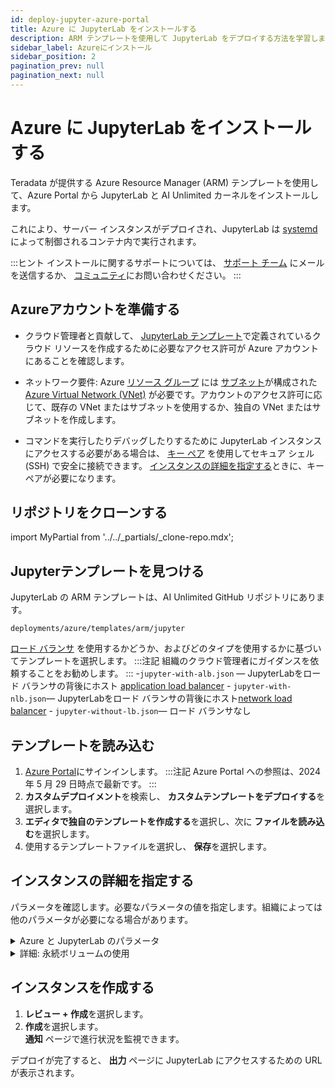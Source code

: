 ```yaml
---
id: deploy-jupyter-azure-portal
title: Azure に JupyterLab をインストールする
description: ARM テンプレートを使用して JupyterLab をデプロイする方法を学習します。
sidebar_label: Azureにインストール
sidebar_position: 2
pagination_prev: null
pagination_next: null
---
```


# Azure に JupyterLab をインストールする

Teradata が提供する  Azure Resource Manager (ARM) テンプレートを使用して、Azure Portal から JupyterLab と AI Unlimited カーネルをインストールします。 

これにより、サーバー インスタンスがデプロイされ、JupyterLab は [systemd](../../glossary.md#systemd)によって制御されるコンテナ内で実行されます。

:::ヒント
インストールに関するサポートについては、 <a href="mailto:aiunlimited.support@Teradata.com">サポート チーム</a> にメールを送信するか、 [コミュニティ](https://support.teradata.com/community?id=community_forum&sys_id=b0aba91597c329d0e6d2bd8c1253affa)にお問い合わせください。
:::


## Azureアカウントを準備する

- クラウド管理者と貢献して、 [JupyterLab テンプレート](https://github.com/Teradata/ai-unlimited/tree/develop/deployments/azure/templates/arm/jupyter)で定義されているクラウド リソースを作成するために必要なアクセス許可が Azure アカウントにあることを確認します。

- ネットワーク要件: Azure [リソース グループ](https://learn.microsoft.com/en-us/azure/azure-resource-manager/management/manage-resource-groups-portal) には [サブネット](https://learn.microsoft.com/en-us/azure/virtual-network/virtual-network-manage-subnet?tabs=azure-portal)が構成された[Azure Virtual Network (VNet)](https://learn.microsoft.com/en-us/azure/virtual-network/quick-create-portal) が必要です。アカウントのアクセス許可に応じて、既存の VNet またはサブネットを使用するか、独自の VNet またはサブネットを作成します。 

- コマンドを実行したりデバッグしたりするために JupyterLab インスタンスにアクセスする必要がある場合は、 [キー ペア](https://learn.microsoft.com/en-us/azure/virtual-machines/linux/mac-create-ssh-keys) を使用してセキュア シェル (SSH) で安全に接続できます。 [インスタンスの詳細を指定する](#specify-instance-details)ときに、キー ペアが必要になります。


## リポジトリをクローンする

import MyPartial from '../../_partials/_clone-repo.mdx';

<MyPartial />


## Jupyterテンプレートを見つける

JupyterLab の ARM テンプレートは、AI Unlimited GitHub リポジトリにあります。

`deployments/azure/templates/arm/jupyter`

[ロード バランサ](../../glossary.md#load-balancer) を使用するかどうか、およびどのタイプを使用するかに基づいてテンプレートを選択します。
:::注記
組織のクラウド管理者にガイダンスを依頼することをお勧めします。
:::
    -`jupyter-with-alb.json` — JupyterLabをロード バランサの背後にホスト [application load balancer](../../glossary.md#application-load-balancer)
    \- `jupyter-with-nlb.json`— JupyterLabをロード バランサの背後にホスト[network load balancer](../../glossary.md#network-load-balancer)
     \- `jupyter-without-lb.json`— ロード バランサなし

## テンプレートを読み込む

1. [Azure Portal](https://portal.azure.com)にサインインします。
   :::注記
   Azure Portal への参照は、2024 年 5 月 29 日時点で最新です。
   ::: 
2. **カスタムデプロイメント**を検索し、 **カスタムテンプレートをデプロイする**を選択します。
3. **エディタで独自のテンプレートを作成する**を選択し、次に **ファイルを読み込む**を選択します。
4. 使用するテンプレートファイルを選択し、 **保存**を選択します。  


## インスタンスの詳細を指定する

パラメータを確認します。必要なパラメータの値を指定します。組織によっては他のパラメータが必要になる場合があります。

<details>

<summary>Azure と JupyterLab のパラメータ</summary>

| パラメータ | 説明 | 注記 
|---------|-------------|-----------|
| Subscription | AI Unlimited のデプロイに使用する Azure サブスクリプション。| 必須<br/>デフォルト: NA<br/>無料トライアルではないアカウントを使用することをお勧めします。 |
| Region | AI Unlimited をデプロイするリージョン。 | 必須<br/>デフォルト: NA<br/>作業場所に最も近い Azure リージョンと、AI Unlimited で使用するデータ リソースを選択します。 |
| Resource Group Name | 関連する AI Unlimited リソースをグループ化するコンテナーの名前。 | 必須<br/>デフォルト: ai-unlimited-jupyter |
| OS バージョン  | 現在のサブスクリプションで使用できるオペレーティング システムのバージョン。| デフォルトで  オプション<br/>デフォルト: Ubuntu-2004 |
| Instance Type | AI Unlimited に使用するインスタンス タイプ。| オプション<br/>デフォルト: STANDARD_D2_V3<br/>コストを節約するには、デフォルトのインスタンス タイプを使用することをお勧めします。デフォルトのインスタンス タイプは、2 つの vCPU と 8.0 GiB のメモリを備えた標準の Dv3 シリーズです。|
| Network | AI Unlimited インスタンスをデプロイするネットワークの名前。| オプション<br/>デフォルト: NA| 
| Subnet | AI Unlimited インスタンスをデプロイするサブネットワーク。| 必須<br/>デフォルト: NA<br/>サブネットは、選択した可用性ゾーンに存在する必要があります。 |
| Security Group | インスタンスへの受信トラフィックと送信トラフィックを制御する仮想ファイアウォール。| オプション<br/>デフォルト: JupyterSecurityGroup<br/>セキュリティ グループは、インスタンスへのアクセスを許可するプロトコル、ポート、IP アドレスまたは CIDR ブロックを指定する一連のルールとして実装されます。カスタム セキュリティ グループ イングレス ルールを作成しない限り、受信トラフィックを許可するには、アクセス CIDR またはセキュリティ グループの少なくとも 1 つを定義します。 |
| アクセス CIDR | インスタンスへのアクセスが許可される CIDR IP アドレス範囲。 | オプション<br/>デフォルト: 0.0.0.0/0<br/>この値は信頼できる IP 範囲に設定することをお勧めします。カスタム セキュリティ グループ イングレス ルールを作成しない限り、受信トラフィックを許可するには、アクセス CIDR またはセキュリティ グループの少なくとも 1 つを定義します。|
| Source App Sec Groups (ASG) | AI Unlimited インスタンスに接続する権限を持つソース アプリケーション セキュリティ グループ。ASG を使用すると、特定のネットワーク セキュリティ ポリシーに基づいて仮想マシン (VM) を整理できます。これらのセキュリティ ポリシーによって、仮想マシンで許可されるトラフィックと許可されないトラフィックが決まります。 | オプション<br/>デフォルト: NA<br/>ネットワーク インターフェイスと同じリージョン内のアプリケーション セキュリティ グループを選択します。 |
| Destination App Sec Groups | AI Unlimited インスタンスに接続する権限を持つ宛先アプリケーション セキュリティ グループ。 | オプション<br/>デフォルト: NA<br/>ネットワーク インターフェイスと同じリージョン内のアプリケーション セキュリティ グループを選択します。 |
| Role Definition ID | AI Unlimited で使用するロールの ID。| 必須<br/>デフォルト: NA<br/>Azure CLI コマンド「Get-AzRoleDefinition」を使用して、ロール定義 ID を取得します。|
| Allow Public SSH | Azure 内の VM に接続するためにセキュア シェル (SSH) キーを使用できるかどうかを指定します。 |  オプション<br/>デフォルト: true |
| Public Key | SSH 経由で VM に接続するために使用できる公開 SSH キー。| オプション<br/>デフォルト: NA<br/>この値は `ssh-rsa` で始まる必要があります。|
| Use Persistent Volume | データの保存に新しい永続ボリュームを使用するか、既存の永続ボリュームを使用するかを指定します。パラメータ セクションの下にある「*詳細: 永続ボリュームの使用*」を参照してください。| デフォルトでオプション<br/>デフォルト: New<br/>サポートされるオプションは、ユースケースに応じて、新しい永続ボリュームまたは既存の永続ボリュームです。|
| Persistent Volume Size | インスタンスに接続できる永続ボリュームのサイズ（GB 単位）。 | オプション<br/>デフォルト: 100<br/>8 ～ 1000 までの値をサポートします。 |
| Existing Persistent Volume | インスタンスに接続できる既存の永続ボリュームの ID。| 永続ボリュームの使用がExistingに設定されている場合に必須<br/>デフォルト: NA<br/>永続ボリュームは、AI Unlimited インスタンスと同じアベイラビリティーゾーンに存在する必要があります。 |
| JupyterHttpPort | JupyterLab サービス UI にアクセスするためのポート。| デフォルトで必須<br/>デフォルト: 8888 |
| JupyterVersion | デプロイする JupyterLab のバージョン。 | デフォルトで必須<br/>デフォルト: latest<br/>値はコンテナのバージョン タグ (例: latest) です。 |
| JupyterToken | UI から JupyterLab にアクセスするために使用されるトークンまたはパスワード。| 必須<br/>デフォルト: NA<br/>トークンは文字で始まり、英数字のみで構成されている必要があります。許可されるパターンは^[a-zA-Z][a-zA-Z0-9-]*です。 |

</details>

<details>

<summary>詳細: 永続ボリュームの使用</summary>

JupyterLab インスタンスはコンテナ内で実行され、その構成データはインスタンスのルート ボリュームのデータベースに保存されます。このデータは、インスタンスをシャットダウン、再起動、またはスナップショットを作成して再起動しても保持されます。 

ただし、永続ボリュームには、コンテナ化されたアプリケーションのデータが、それが実行されるコンテナ、ポッド、またはノードの存続期間を超えて保存されます。 

**永続ボリュームがない場合**

コンテナ、ポッド、またはノードがクラッシュまたは終了すると、JupyterLab 構成データが失われます。新しい JupyterLab インスタンスをデプロイすることはできますが、失われたインスタンスと同じ状態にすることはできません。

**永続ボリュームがある場合**

コンテナ、ポッド、またはノードがクラッシュまたは終了し、JupyterLab 構成データが永続ボリュームに保存されている場合は、失われたインスタンスと同じ構成の新しい JupyterLab インスタンスをデプロイできます。

**例**

1. JupyterLab をデプロイし、次のパラメータを含めます:
   - `UsePersistentVolume`: **New**
2. スタックを作成したら、[**Outputs**] タブで `volume-id` をメモします。
3. JupyterLab を使用します。
4. JupyterLab インスタンスが失われた場合は、JupyterLab を再度デプロイし、次のパラメータを含めます:
   - `UsePersistentVolume`: **New**
   - `ExistingPersistentVolumeId`: 手順 2 でメモした値
   
新しい JupyterLab インスタンスは、失われたインスタンスと同じ構成になります。

</details>


## インスタンスを作成する

1. **レビュー + 作成**を選択します。
2. **作成**を選択します。<br />
**通知** ページで進行状況を監視できます。

デプロイが完了すると、 **出力** ページに JupyterLab にアクセスするための URL が表示されます。





